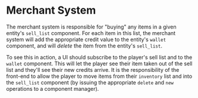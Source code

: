 # Merchant System

The merchant system is responsible for "buying" any items in a given entity's `sell_list` component. For each
item in this list, the merchant system will add the appropriate credit value to the entity's `wallet` component,
and will _delete_ the item from the entity's `sell_list`.

To see this in action, a UI should subscribe to the player's sell list and to the `wallet` component. This will 
let the player see their item taken out of the sell list and they'll see their new credits arrive. It is the responsibility of the front-end to allow the player to move items from their `inventory` list and into the `sell_list` component (by issuing the appropriate `delete` and `new` operations to a component manager).


